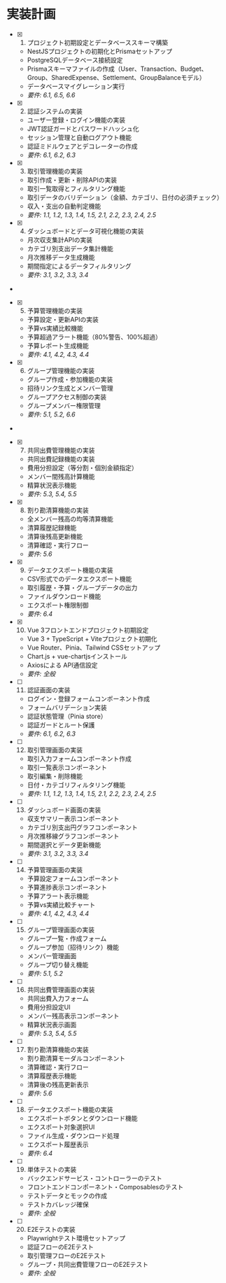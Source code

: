 # 実装計画

- [x] 1. プロジェクト初期設定とデータベーススキーマ構築
  - NestJSプロジェクトの初期化とPrismaセットアップ
  - PostgreSQLデータベース接続設定
  - Prismaスキーマファイルの作成（User、Transaction、Budget、Group、SharedExpense、Settlement、GroupBalanceモデル）
  - データベースマイグレーション実行
  - _要件: 6.1, 6.5, 6.6_

- [x] 2. 認証システムの実装
  - ユーザー登録・ログイン機能の実装
  - JWT認証ガードとパスワードハッシュ化
  - セッション管理と自動ログアウト機能
  - 認証ミドルウェアとデコレーターの作成
  - _要件: 6.1, 6.2, 6.3_

- [x] 3. 取引管理機能の実装
  - 取引作成・更新・削除APIの実装
  - 取引一覧取得とフィルタリング機能
  - 取引データのバリデーション（金額、カテゴリ、日付の必須チェック）
  - 収入・支出の自動判定機能
  - _要件: 1.1, 1.2, 1.3, 1.4, 1.5, 2.1, 2.2, 2.3, 2.4, 2.5_

- [x] 4. ダッシュボードとデータ可視化機能の実装
  - 月次収支集計APIの実装
  - カテゴリ別支出データ集計機能
  - 月次推移データ生成機能
  - 期間指定によるデータフィルタリング
  - _要件: 3.1, 3.2, 3.3, 3.4_

-

- [x] 5. 予算管理機能の実装
  - 予算設定・更新APIの実装
  - 予算vs実績比較機能
  - 予算超過アラート機能（80%警告、100%超過）
  - 予算レポート生成機能
  - _要件: 4.1, 4.2, 4.3, 4.4_

- [x] 6. グループ管理機能の実装
  - グループ作成・参加機能の実装
  - 招待リンク生成とメンバー管理
  - グループアクセス制御の実装
  - グループメンバー権限管理
  - _要件: 5.1, 5.2, 6.6_

-

- [x] 7. 共同出費管理機能の実装
  - 共同出費記録機能の実装
  - 費用分担設定（等分割・個別金額指定）
  - メンバー間残高計算機能
  - 精算状況表示機能
  - _要件: 5.3, 5.4, 5.5_

- [x] 8. 割り勘清算機能の実装
  - 全メンバー残高の均等清算機能
  - 清算履歴記録機能
  - 清算後残高更新機能
  - 清算確認・実行フロー
  - _要件: 5.6_

- [x] 9. データエクスポート機能の実装


  - CSV形式でのデータエクスポート機能
  - 取引履歴・予算・グループデータの出力
  - ファイルダウンロード機能
  - エクスポート権限制御
  - _要件: 6.4_

- [x] 10. Vue 3フロントエンドプロジェクト初期設定





  - Vue 3 + TypeScript + Viteプロジェクト初期化
  - Vue Router、Pinia、Tailwind CSSセットアップ
  - Chart.js + vue-chartjsインストール
  - Axiosによる API通信設定
  - _要件: 全般_

- [ ] 11. 認証画面の実装
  - ログイン・登録フォームコンポーネント作成
  - フォームバリデーション実装
  - 認証状態管理（Pinia store）
  - 認証ガードとルート保護
  - _要件: 6.1, 6.2, 6.3_

- [ ] 12. 取引管理画面の実装
  - 取引入力フォームコンポーネント作成
  - 取引一覧表示コンポーネント
  - 取引編集・削除機能
  - 日付・カテゴリフィルタリング機能
  - _要件: 1.1, 1.2, 1.3, 1.4, 1.5, 2.1, 2.2, 2.3, 2.4, 2.5_

- [ ] 13. ダッシュボード画面の実装
  - 収支サマリー表示コンポーネント
  - カテゴリ別支出円グラフコンポーネント
  - 月次推移線グラフコンポーネント
  - 期間選択とデータ更新機能
  - _要件: 3.1, 3.2, 3.3, 3.4_

- [ ] 14. 予算管理画面の実装
  - 予算設定フォームコンポーネント
  - 予算進捗表示コンポーネント
  - 予算アラート表示機能
  - 予算vs実績比較チャート
  - _要件: 4.1, 4.2, 4.3, 4.4_

- [ ] 15. グループ管理画面の実装
  - グループ一覧・作成フォーム
  - グループ参加（招待リンク）機能
  - メンバー管理画面
  - グループ切り替え機能
  - _要件: 5.1, 5.2_

- [ ] 16. 共同出費管理画面の実装
  - 共同出費入力フォーム
  - 費用分担設定UI
  - メンバー残高表示コンポーネント
  - 精算状況表示画面
  - _要件: 5.3, 5.4, 5.5_

- [ ] 17. 割り勘清算機能の実装
  - 割り勘清算モーダルコンポーネント
  - 清算確認・実行フロー
  - 清算履歴表示機能
  - 清算後の残高更新表示
  - _要件: 5.6_

- [ ] 18. データエクスポート機能の実装
  - エクスポートボタンとダウンロード機能
  - エクスポート対象選択UI
  - ファイル生成・ダウンロード処理
  - エクスポート履歴表示
  - _要件: 6.4_

- [ ] 19. 単体テストの実装
  - バックエンドサービス・コントローラーのテスト
  - フロントエンドコンポーネント・Composablesのテスト
  - テストデータとモックの作成
  - テストカバレッジ確保
  - _要件: 全般_

- [ ] 20. E2Eテストの実装
  - Playwrightテスト環境セットアップ
  - 認証フローのE2Eテスト
  - 取引管理フローのE2Eテスト
  - グループ・共同出費管理フローのE2Eテスト
  - _要件: 全般_
